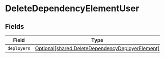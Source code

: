 # DeleteDependencyElementUser


## Fields

| Field                                                                                                          | Type                                                                                                           | Required                                                                                                       | Description                                                                                                    |
| -------------------------------------------------------------------------------------------------------------- | -------------------------------------------------------------------------------------------------------------- | -------------------------------------------------------------------------------------------------------------- | -------------------------------------------------------------------------------------------------------------- |
| `deployers`                                                                                                    | [Optional[shared.DeleteDependencyDeployerElement]](undefined/models/shared/deletedependencydeployerelement.md) | :heavy_minus_sign:                                                                                             | N/A                                                                                                            |